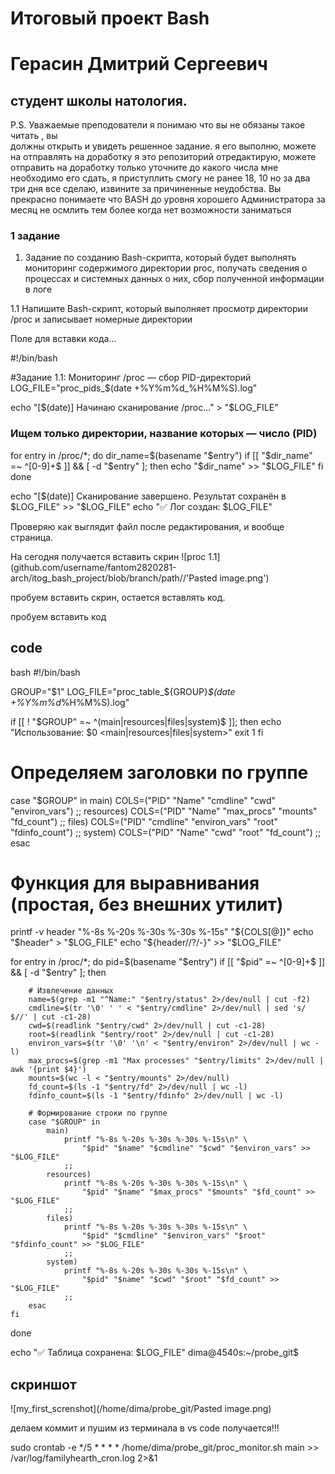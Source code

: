 # Итоговый проект Bash 

# Герасин Дмитрий Сергеевич
## студент школы натология.

P.S. Уважаемые преподователи я понимаю что вы не обязаны такое читать , вы   
должны открыть и увидеть решенное задание. я его выполню, можете на отправлять на доработку я это репозиторий отредактирую, можете отправить на доработку только уточните до какого числа мне необходимо его сдать, я приступлить смогу не ранее 18, 10 но за два три дня все сделаю, извините за причиненные неудобства. Вы прекрасно понимаете что BASH до уровня хорошего Администратора за месяц не осмлить тем более когда нет возможности заниматься


### 1 задание 

1. Задание по созданию Bash-скрипта, который будет выполнять мониторинг содержимого директории proc, получать сведения о процессах и системных данных о них, сбор полученной информации в логе

1.1 Напишите Bash-скрипт, который выполняет просмотр директории /proc и записывает номерные директории

Поле для вставки кода...

#!/bin/bash

#Задание 1.1: Мониторинг /proc — сбор PID-директорий
LOG_FILE="proc_pids_$(date +%Y%m%d_%H%M%S).log"

echo "[$(date)] Начинаю сканирование /proc..." > "$LOG_FILE"

### Ищем только директории, название которых — число (PID)
for entry in /proc/*; do
    dir_name=$(basename "$entry")
    if [[ "$dir_name" =~ ^[0-9]+$ ]] && [ -d "$entry" ]; then
        echo "$dir_name" >> "$LOG_FILE"
    fi
done

echo "[$(date)] Сканирование завершено. Результат сохранён в $LOG_FILE" >> "$LOG_FILE"
echo "✅ Лог создан: $LOG_FILE"

Проверяю как выглядит файл после редактирования, и вообще страница. 

На сегодня получается вставить скрин 
![proc 1.1](github.com/username/fantom2820281-arch/itog_bash_project/blob/branch/path//'Pasted image.png')  



пробуем вставить скрин, остается вставлять код.

пробуем вставить код
## code
   bash
   #!/bin/bash

GROUP="$1"
LOG_FILE="proc_table_${GROUP}_$(date +%Y%m%d_%H%M%S).log"

if [[ ! "$GROUP" =~ ^(main|resources|files|system)$ ]]; then
    echo "Использование: $0 <main|resources|files|system>"
    exit 1
fi

# Определяем заголовки по группе
case "$GROUP" in
    main)      COLS=("PID" "Name" "cmdline" "cwd" "environ_vars") ;;
    resources) COLS=("PID" "Name" "max_procs" "mounts" "fd_count") ;;
    files)     COLS=("PID" "cmdline" "environ_vars" "root" "fdinfo_count") ;;
    system)    COLS=("PID" "Name" "cwd" "root" "fd_count") ;;
esac

# Функция для выравнивания (простая, без внешних утилит)
printf -v header "%-8s %-20s %-30s %-30s %-15s" "${COLS[@]}"
echo "$header" > "$LOG_FILE"
echo "${header//?/-}" >> "$LOG_FILE"

for entry in /proc/*; do
    pid=$(basename "$entry")
    if [[ "$pid" =~ ^[0-9]+$ ]] && [ -d "$entry" ]; then

        # Извлечение данных
        name=$(grep -m1 "^Name:" "$entry/status" 2>/dev/null | cut -f2)
        cmdline=$(tr '\0' ' ' < "$entry/cmdline" 2>/dev/null | sed 's/ $//' | cut -c1-28)
        cwd=$(readlink "$entry/cwd" 2>/dev/null | cut -c1-28)
        root=$(readlink "$entry/root" 2>/dev/null | cut -c1-28)
        environ_vars=$(tr '\0' '\n' < "$entry/environ" 2>/dev/null | wc -l)
        max_procs=$(grep -m1 "Max processes" "$entry/limits" 2>/dev/null | awk '{print $4}')
        mounts=$(wc -l < "$entry/mounts" 2>/dev/null)
        fd_count=$(ls -1 "$entry/fd" 2>/dev/null | wc -l)
        fdinfo_count=$(ls -1 "$entry/fdinfo" 2>/dev/null | wc -l)

        # Формирование строки по группе
        case "$GROUP" in
            main)
                printf "%-8s %-20s %-30s %-30s %-15s\n" \
                    "$pid" "$name" "$cmdline" "$cwd" "$environ_vars" >> "$LOG_FILE"
                ;;
            resources)
                printf "%-8s %-20s %-30s %-30s %-15s\n" \
                    "$pid" "$name" "$max_procs" "$mounts" "$fd_count" >> "$LOG_FILE"
                ;;
            files)
                printf "%-8s %-20s %-30s %-30s %-15s\n" \
                    "$pid" "$cmdline" "$environ_vars" "$root" "$fdinfo_count" >> "$LOG_FILE"
                ;;
            system)
                printf "%-8s %-20s %-30s %-30s %-15s\n" \
                    "$pid" "$name" "$cwd" "$root" "$fd_count" >> "$LOG_FILE"
                ;;
        esac
    fi
done

echo "✅ Таблица сохранена: $LOG_FILE"
dima@4540s:~/probe_git$ 



## скриншот
![my_first_screnshot](/home/dima/probe_git/Pasted image.png)

делаем коммит и пушим из терминала в vs code получается!!!










 sudo crontab -e
 */5 * * * * /home/dima/probe_git/proc_monitor.sh main >> /var/log/familyhearth_cron.log 2>&1



